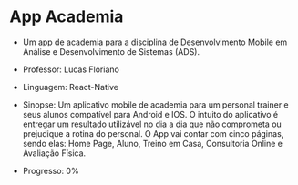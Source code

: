 # App Academia

- Um app de academia para a disciplina de Desenvolvimento Mobile em Análise e Desenvolvimento de Sistemas (ADS).
- Professor: Lucas Floriano
- Linguagem: React-Native

- Sinopse: Um aplicativo mobile de academia para um personal trainer e seus alunos compatível para Android e IOS. O intuito do aplicativo é entregar um resultado utilizável no dia a dia que não comprometa ou prejudique a rotina do personal. O App vai contar com cinco páginas, sendo elas: Home Page, Aluno, Treino em Casa, Consultoria Online e Avaliação Física.
- Progresso: 0%

